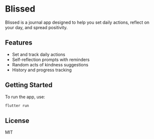 # Blissed

Blissed is a journal app designed to help you set daily actions, reflect on your day, and spread positivity. 

## Features
- Set and track daily actions
- Self-reflection prompts with reminders
- Random acts of kindness suggestions
- History and progress tracking

## Getting Started
To run the app, use:
```sh
flutter run
```

## License
MIT

